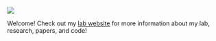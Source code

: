 ![](https://hit.yhype.me/github/profile?user_id=9030494)

Welcome!  Check out my [lab website](https://www.context-lab.com/) for more information about my lab, research, papers, and code!
